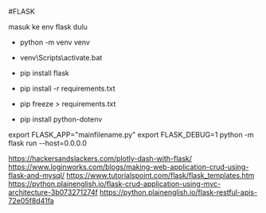 #FLASK

masuk ke env flask dulu

- python -m venv venv
- venv\Scripts\activate.bat
- pip install flask
- pip install -r requirements.txt
- pip freeze > requirements.txt

- pip install python-dotenv

export FLASK_APP="mainfilename.py"
export FLASK_DEBUG=1
python -m flask run --host=0.0.0.0

https://hackersandslackers.com/plotly-dash-with-flask/
https://www.loginworks.com/blogs/making-web-application-crud-using-flask-and-mysql/
https://www.tutorialspoint.com/flask/flask_templates.htm
https://python.plainenglish.io/flask-crud-application-using-mvc-architecture-3b073271274f
https://python.plainenglish.io/flask-restful-apis-72e05f8d41fa
